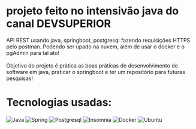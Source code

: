 # projeto feito no intensivão java do canal DEVSUPERIOR

<div>
  
  API REST usando java, springboot, postgresql fazendo requisições HTTPS pelo postman. Podendo ser upado na nuvem, além de usar o docker e o pgAdmin para tal ato!
  <br>
  <br>
  Objetivo do projeto é prática as boas práticas de desenvolvimento de software em java, praticar o springboot e ter um repositório para futuras pesquisas!
</div>

<div style="display: inline_block">
  <h1>Tecnologias usadas:</h1>
  <img align="center" alt="Java" src="https://img.shields.io/badge/Java-ED8B00?style=for-the-badge&logo=openjdk&logoColor=white">
  <img align="center" alt="Spring" src="https://img.shields.io/badge/Spring-6DB33F?style=for-the-badge&logo=spring&logoColor=white">
  <img align="center" alt="Postgresql" src="https://img.shields.io/badge/postgres-%23316192.svg?style=for-the-badge&logo=postgresql&logoColor=white">
  <img align="center" alt="Insomnia" src="https://img.shields.io/badge/Insomnia-black?style=for-the-badge&logo=insomnia&logoColor=5849BE">
  <img align="center" alt="Docker" src="https://img.shields.io/badge/docker-%230db7ed.svg?style=for-the-badge&logo=docker&logoColor=white">
  <img align="center" alt="Ubuntu" src="https://img.shields.io/badge/Ubuntu-E95420?style=for-the-badge&logo=ubuntu&logoColor=white">
</div>
